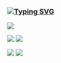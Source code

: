 ### [![Typing SVG](https://readme-typing-svg.demolab.com?font=Abyssinica+SIL&size=21&pause=1000&color=F70000&background=72684E00&center=true&vCenter=true&width=435&lines=Hello+there!;Sir+Obsidian+Maximus+welcomes+you!+%F0%9F%98%84)](https://git.io/typing-svg)

<!--![GitHub Stats](https://github-readme-stats.vercel.app/api?username=ObsidianMaximus&theme=synthwave)

![Top Languages](https://github-readme-stats.vercel.app/api/top-langs/?username=OBSIDIANMAXIMUS&show_icons=true&theme=2077)

[![GitHub Streak](https://streak-stats.demolab.com/?user=ObsidianMaximus&theme=buefy-dark)](https://git.io/streak-stats) -->

![](http://github-profile-summary-cards.vercel.app/api/cards/profile-details?username=ObsidianMaximus&theme=2077) 

![](http://github-profile-summary-cards.vercel.app/api/cards/repos-per-language?username=ObsidianMaximus&theme=2077) ![](http://github-profile-summary-cards.vercel.app/api/cards/most-commit-language?username=ObsidianMaximus&theme=2077)

![](http://github-profile-summary-cards.vercel.app/api/cards/stats?username=ObsidianMaximus&theme=2077) ![](http://github-profile-summary-cards.vercel.app/api/cards/productive-time?username=ObsidianMaximus&theme=2077&utcOffset=7)


<!--
**ObsidianMaximus/ObsidianMaximus** is a ✨ _special_ ✨ repository because its `README.md` (this file) appears on your GitHub profile.

Here are some ideas to get you started:

- 🔭 I’m currently working on ...
- 🌱 I’m currently learning ...
- 👯 I’m looking to collaborate on ...
- 🤔 I’m looking for help with ...
- 💬 Ask me about ...
- 📫 How to reach me: ...
- 😄 Pronouns: ...
- ⚡ Fun fact: ...
-->
